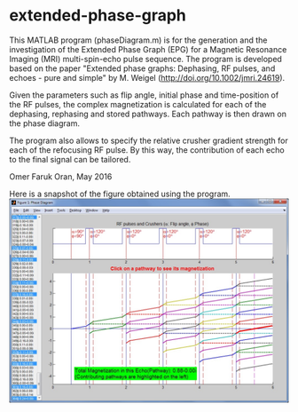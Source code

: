 # extended-phase-graph

This MATLAB program (phaseDiagram.m) is for the generation and the investigation of the Extended Phase Graph (EPG) for a Magnetic Resonance Imaging (MRI) multi-spin-echo pulse sequence. The program is developed based on the paper "Extended phase graphs: Dephasing, RF pulses, and echoes - pure and simple" by M. Weigel (http://doi.org/10.1002/jmri.24619).

Given the parameters such as flip angle, initial phase and time-position of the RF pulses, the complex magnetization is calculated for each of the dephasing, rephasing and stored pathways. Each pathway is then drawn on the phase diagram.

The program also allows to specify the relative crusher gradient strength for each of the refocusing RF pulse. By this way, the contribution of each echo to the final signal can be tailored.

Omer Faruk Oran, May 2016

Here is a snapshot of the figure obtained using the program.
![Snapshot](/Snapshot.jpg)
